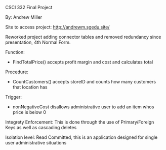 CSCI 332 Final Project

By: Andrew Miller

Site to access project:   http://andrewm.sgedu.site/

Reworked project adding connector tables and removed redundancy since presentation, 4th Normal Form.

Function:
  - FindTotalPrice() accepts profit margin and cost and calculates total

Procedure:
  - CountCustomers() accepts storeID and counts how many customers that location has

Trigger:
  - nonNegativeCost disallows administrative user to add an item whos price is below 0

Integrety Enforcement: This is done through the use of Primary/Foreign Keys as well as cascading deletes

Isolation level: Read Committed, this is an application designed for single user administrative situations

